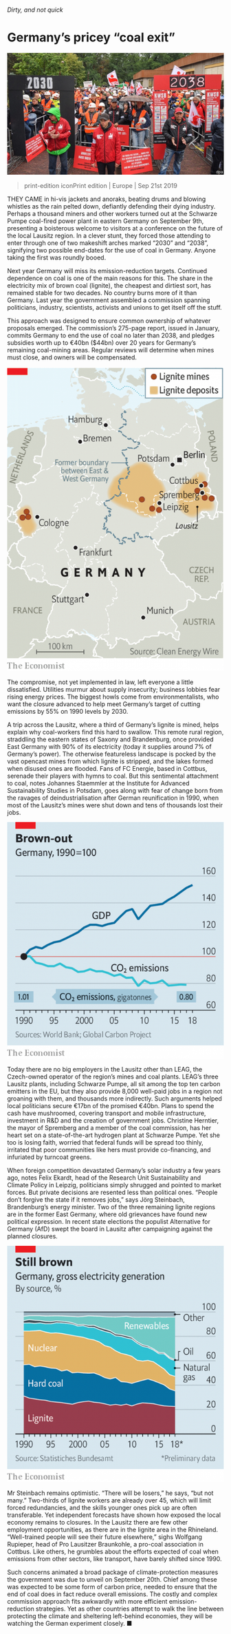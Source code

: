 ###### Dirty, and not quick

# Germany’s pricey “coal exit” 

![image](images/20190921_eup503.jpg) 

> print-edition iconPrint edition | Europe | Sep 21st 2019 

THEY CAME in hi-vis jackets and anoraks, beating drums and blowing whistles as the rain pelted down, defiantly defending their dying industry. Perhaps a thousand miners and other workers turned out at the Schwarze Pumpe coal-fired power plant in eastern Germany on September 9th, presenting a boisterous welcome to visitors at a conference on the future of the local Lausitz region. In a clever stunt, they forced those attending to enter through one of two makeshift arches marked “2030” and “2038”, signifying two possible end-dates for the use of coal in Germany. Anyone taking the first was roundly booed. 

Next year Germany will miss its emission-reduction targets. Continued dependence on coal is one of the main reasons for this. The share in the electricity mix of brown coal (lignite), the cheapest and dirtiest sort, has remained stable for two decades. No country burns more of it than Germany. Last year the government assembled a commission spanning politicians, industry, scientists, activists and unions to get itself off the stuff. 

This approach was designed to ensure common ownership of whatever proposals emerged. The commission’s 275-page report, issued in January, commits Germany to end the use of coal no later than 2038, and pledges subsidies worth up to €40bn ($44bn) over 20 years for Germany’s remaining coal-mining areas. Regular reviews will determine when mines must close, and owners will be compensated. 

![image](images/20190921_EUM903.png) 

The compromise, not yet implemented in law, left everyone a little dissatisfied. Utilities murmur about supply insecurity; business lobbies fear rising energy prices. The biggest howls come from environmentalists, who want the closure advanced to help meet Germany’s target of cutting emissions by 55% on 1990 levels by 2030. 

A trip across the Lausitz, where a third of Germany’s lignite is mined, helps explain why coal-workers find this hard to swallow. This remote rural region, straddling the eastern states of Saxony and Brandenburg, once provided East Germany with 90% of its electricity (today it supplies around 7% of Germany’s power). The otherwise featureless landscape is pocked by the vast opencast mines from which lignite is stripped, and the lakes formed when disused ones are flooded. Fans of FC Energie, based in Cottbus, serenade their players with hymns to coal. But this sentimental attachment to coal, notes Johannes Staemmler at the Institute for Advanced Sustainability Studies in Potsdam, goes along with fear of change born from the ravages of deindustrialisation after German reunification in 1990, when most of the Lausitz’s mines were shut down and tens of thousands lost their jobs. 

![image](images/20190921_euc736.png) 

Today there are no big employers in the Lausitz other than LEAG, the Czech-owned operator of the region’s mines and coal plants. LEAG’s three Lausitz plants, including Schwarze Pumpe, all sit among the top ten carbon emitters in the EU, but they also provide 8,000 well-paid jobs in a region not groaning with them, and thousands more indirectly. Such arguments helped local politicians secure €17bn of the promised €40bn. Plans to spend the cash have mushroomed, covering transport and mobile infrastructure, investment in R&D and the creation of government jobs. Christine Herntier, the mayor of Spremberg and a member of the coal commission, has her heart set on a state-of-the-art hydrogen plant at Schwarze Pumpe. Yet she too is losing faith, worried that federal funds will be spread too thinly, irritated that poor communities like hers must provide co-financing, and infuriated by turncoat greens. 

When foreign competition devastated Germany’s solar industry a few years ago, notes Felix Ekardt, head of the Research Unit Sustainability and Climate Policy in Leipzig, politicians simply shrugged and pointed to market forces. But private decisions are resented less than political ones. “People don’t forgive the state if it removes jobs,” says Jörg Steinbach, Brandenburg’s energy minister. Two of the three remaining lignite regions are in the former East Germany, where old grievances have found new political expression. In recent state elections the populist Alternative for Germany (AfD) swept the board in Lausitz after campaigning against the planned closures. 

![image](images/20190921_euc761.png) 

Mr Steinbach remains optimistic. “There will be losers,” he says, “but not many.” Two-thirds of lignite workers are already over 45, which will limit forced redundancies, and the skills younger ones pick up are often transferable. Yet independent forecasts have shown how exposed the local economy remains to closures. In the Lausitz there are few other employment opportunities, as there are in the lignite area in the Rhineland. “Well-trained people will see their future elsewhere,” sighs Wolfgang Rupieper, head of Pro Lausitzer Braunkohle, a pro-coal association in Cottbus. Like others, he grumbles about the efforts expected of coal when emissions from other sectors, like transport, have barely shifted since 1990. 

Such concerns animated a broad package of climate-protection measures the government was due to unveil on September 20th. Chief among these was expected to be some form of carbon price, needed to ensure that the end of coal does in fact reduce overall emissions. The costly and complex commission approach fits awkwardly with more efficient emission-reduction strategies. Yet as other countries attempt to walk the line between protecting the climate and sheltering left-behind economies, they will be watching the German experiment closely. ■ 

